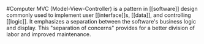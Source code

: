 #Computer 
MVC (Model-View-Controller) is a pattern in [[software]] design commonly used to implement user [[interface]]s, [[data]], and controlling [[logic]]. It emphasizes a separation between the software's business logic and display. This "separation of concerns" provides for a better division of labor and improved maintenance.